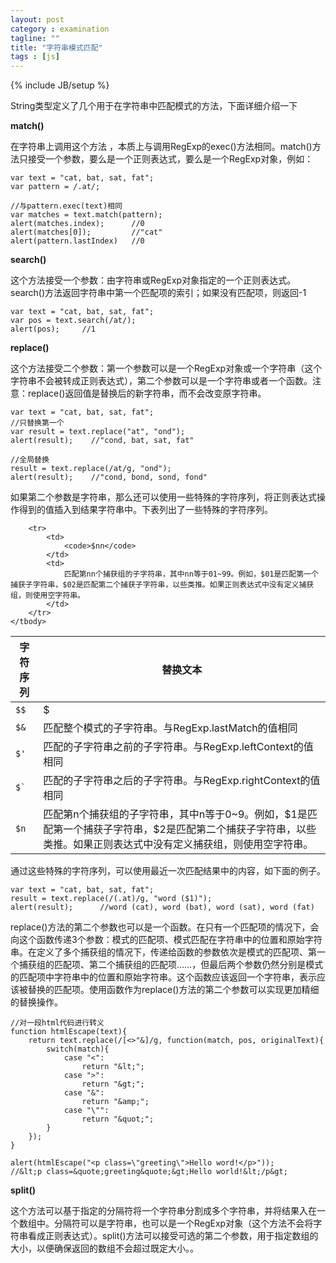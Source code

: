 ```yaml
---
layout: post
category : examination
tagline: ""
title: "字符串模式匹配"
tags : [js]
---
```

{% include JB/setup %}

String类型定义了几个用于在字符串中匹配模式的方法，下面详细介绍一下

**match()**

在字符串上调用这个方法 ，本质上与调用RegExp的exec()方法相同。match()方法只接受一个参数，要么是一个正则表达式，要么是一个RegExp对象，例如：

	var text = "cat, bat, sat, fat";
	var pattern = /.at/;

	//与pattern.exec(text)相同
	var matches = text.match(pattern);
	alert(matches.index);      //0
	alert(matches[0]);         //"cat"
	alert(pattern.lastIndex)   //0

**search()**

这个方法接受一个参数：由字符串或RegExp对象指定的一个正则表达式。search()方法返回字符串中第一个匹配项的索引；如果没有匹配项，则返回-1

	var text = "cat, bat, sat, fat";
	var pos = text.search(/at/);
	alert(pos);     //1

**replace()**

这个方法接受二个参数：第一个参数可以是一个RegExp对象或一个字符串（这个字符串不会被转成正则表达式），第二个参数可以是一个字符串或者一个函数。注意：replace()返回值是替换后的新字符串，而不会改变原字符串。

	var text = "cat, bat, sat, fat";
	//只替换第一个
	var result = text.replace("at", "ond");
	alert(result);    //"cond, bat, sat, fat"

	//全局替换
	result = text.replace(/at/g, "ond");
	alert(result);    //"cond, bond, sond, fond"

如果第二个参数是字符串，那么还可以使用一些特殊的字符序列，将正则表达式操作得到的值插入到结果字符串中。下表列出了一些特殊的字符序列。

<table class="table">
	<colgroup>
		<col class="span2"></col>
		<col class="span6"></col>
	</colgroup>
	<thead>
		<tr>
			<th>字符序列</th>
			<th>替换文本</th>
		</tr>
	</thead>
	<tbody>
		<tr>
			<td>
				<code>$$</code>
			</td>
			<td>
				$
			</td>
		</tr>
		<tr>
			<td>
				<code>$&</code>
			</td>
			<td>
				匹配整个模式的子字符串。与RegExp.lastMatch的值相同
			</td>
		</tr>
		<tr>
			<td>
				<code>$'</code>
			</td>
			<td>
				匹配的子字符串之前的子字符串。与RegExp.leftContext的值相同
			</td>
		</tr>
		<tr>
			<td>
				<code>$`</code>
			</td>
			<td>
				匹配的子字符串之后的子字符串。与RegExp.rightContext的值相同
			</td>
		</tr>
		<tr>
			<td>
				<code>$n</code>
			</td>
			<td>
				匹配第n个捕获组的子字符串，其中n等于0~9。例如，$1是匹配第一个捕获子字符串，$2是匹配第二个捕获子字符串，以些类推。如果正则表达式中没有定义捕获组，则使用空字符串。
			</td>
		</tr>

		<tr>
			<td>
				<code>$nn</code>
			</td>
			<td>
				匹配第nn个捕获组的子字符串，其中nn等于01~99。例如，$01是匹配第一个捕获子字符串，$02是匹配第二个捕获子字符串，以些类推。如果正则表达式中没有定义捕获组，则使用空字符串。
			</td>
		</tr>
	</tbody>
</table>

通过这些特殊的字符序列，可以使用最近一次匹配结果中的内容，如下面的例子。

	var text = "cat, bat, sat, fat";
	result = text.replace(/(.at)/g, "word ($1)");
	alert(result);      //word (cat), word (bat), word (sat), word (fat)

replace()方法的第二个参数也可以是一个函数。在只有一个匹配项的情况下，会向这个函数传递3个参数：模式的匹配项、模式匹配在字符串中的位置和原始字符串。在定义了多个捕获组的情况下，传递给函数的参数依次是模式的匹配项、第一个捕获组的匹配项、第二个捕获组的匹配项……，但最后两个参数仍然分别是模式的匹配项中字符串中的位置和原始字符串。这个函数应该返回一个字符串，表示应该被替换的匹配项。使用函数作为replace()方法的第二个参数可以实现更加精细的替换操作。

	//对一段html代码进行转义
	function htmlEscape(text){
		return text.replace(/[<>"&]/g, function(match, pos, originalText){
			switch(match){
				case "<":
					return "&lt;";
				case ">":
					return "&gt;";
				case "&":
					return "&amp;";
				case "\"":
					return "&quot;";
			}
		});
	}

	alert(htmlEscape("<p class=\"greeting\">Hello word!</p>"));
	//&lt;p class=&quote;greeting&quote;&gt;Hello world!&lt;/p&gt;

**split()**

这个方法可以基于指定的分隔符将一个字符串分割成多个字符串，并将结果入在一个数组中。分隔符可以是字符串，也可以是一个RegExp对象（这个方法不会将字符串看成正则表达式）。split()方法可以接受可选的第二个参数，用于指定数组的大小，以便确保返回的数组不会超过既定大小。。